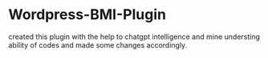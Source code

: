 # Wordpress-BMI-Plugin
created this plugin with the help to chatgpt intelligence and mine understing ability of codes and made some changes accordingly.
